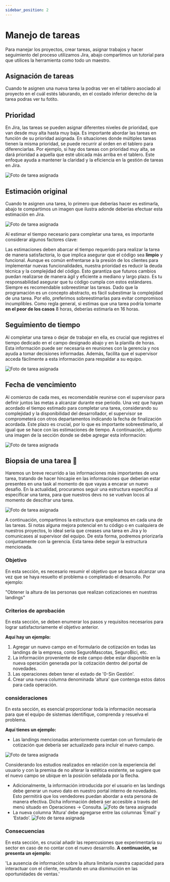 ```yaml
---
sidebar_position: 2
---
```


# Manejo de tareas

Para manejar los proyectos, crear tareas, asignar trabajos y hacer seguimiento del proceso utilizamos Jira, abajo compartimos un tutorial para que utilices la herramienta como todo un maestro.
 
## Asignación de tareas

Cuando te asignen una nueva tarea la podras ver en el tablero asociado al proyecto en el cuál estés laburando, en el costado inferior derecho de la tarea podras ver tu fotito.

## Prioridad


En Jira, las tareas se pueden asignar diferentes niveles de prioridad, que van desde muy alta hasta muy baja. Es importante abordar las tareas en función de su prioridad asignada. En situaciones donde múltiples tareas tienen la misma prioridad, se puede recurrir al orden en el tablero para diferenciarlas. Por ejemplo, si hay dos tareas con prioridad muy alta, se dará prioridad a aquella que esté ubicada más arriba en el tablero. Este enfoque ayuda a mantener la claridad y la eficiencia en la gestión de tareas en Jira.

![Foto de tarea asignada](../static/img/prioridad.png)

## Estimación original

Cuando te asignen una tarea, lo primero que deberías hacer es estimarla, abajo te compartimos un imagen que ilustra adonde deberías efectuar esta estimación en Jira.

![Foto de tarea asignada](../static/img/estimacion.png)

Al estimar el tiempo necesario para completar una tarea, es importante considerar algunos factores clave:

Las estimaciones deben abarcar el tiempo requerido para realizar la tarea de manera satisfactoria, lo que implica asegurar que el código sea **limpio** y funcional.
Aunque es común enfrentarse a la presión de los clientes para implementar nuevas funcionalidades, nuestra prioridad es reducir la deuda técnica y la complejidad del código. Esto garantiza que futuros cambios puedan realizarse de manera ágil y eficiente a mediano y largo plazo. Es tu responsabilidad asegurar que tu código cumpla con estos estándares.
Siempre es recomendable sobreestimar las tareas. Dado que la programación es un concepto abstracto, es fácil subestimar la complejidad de una tarea. Por ello, preferimos sobreestimarlas para evitar compromisos incumplibles. Como regla general, si estimas que una tarea podría tomarte **en el peor de los casos** 8 horas, deberías estimarla en 16 horas.

## Seguimiento de tiempo

Al completar una tarea o dejar de trabajar en ella, es crucial que registres el tiempo dedicado en el campo designado abajo y en la planilla de horas. Esta información puede ser necesaria en reuniones con la gerencia y nos ayuda a tomar decisiones informadas. Además, facilita que el supervisor acceda fácilmente a esta información para respaldar a su equipo.

![Foto de tarea asignada](../static/img/seguimientoTiempo.png)


## Fecha de vencimiento

Al comienzo de cada mes, es recomendable reunirse con el supervisor para definir juntos las metas a alcanzar durante ese periodo. Una vez que hayan acordado el tiempo estimado para completar una tarea, considerando su complejidad y la disponibilidad del desarrollador, el supervisor se comprometerá con otros departamentos indicando la fecha de finalización acordada. Este plazo es crucial, por lo que es importante sobreestimarlo, al igual que se hace con las estimaciones de tiempo. A continuación, adjunto una imagen de la sección donde se debe agregar esta información:

![Foto de tarea asignada](../static/img/fechaVencimiento.png)

## Biopsia de una tarea 🦴

Haremos un breve recurrido a las informaciones más importantes de una tarea, tratando de hacer hincapie en las informaciones que deberian estar presentes en una task al momento de que vayas a encarar un nuevo desafio. En la actualidad, procuramos seguir una estructura específica al especificar una tarea, para que nuestros devs no se vuelvan locos al momento de descifrar una tarea.

![Foto de tarea asignada](../static/img/meme.png)

A continuación, compartimos la estructura que empleamos en cada una de las tareas. Si notas alguna mejora potencial en tu código o en cualquiera de nuestros proyectos, lo ideal sería que creases una tarea en Jira y lo comunicases al supervisor del equipo. De esta forma, podremos priorizarla conjuntamente con la gerencia. Esta tarea debe seguir la estructura mencionada.

### Objetivo

En esta sección, es necesario resumir el objetivo que se busca alcanzar una vez que se haya
resuelto el problema o completado el desarrollo. Por ejemplo:

"Obtener la altura de las personas que realizan cotizaciones en nuestras landings"

### Criterios de aprobación

En esta sección, se deben enumerar los pasos y requisitos necesarios para lograr
satisfactoriamente el objetivo anterior. 

**Aquí hay un ejemplo:**

1. Agregar un nuevo campo en el formulario de cotización en todas las landings de la
empresa, como SeguroMascotas, SeguroBici, etc.
2. La información proveniente de este campo debe estar disponible en la nueva
operación generada por la cotización dentro del portal de novedades.
3. Las operaciones deben tener el estado de &#39;0-Sin Gestión&#39;.
4. Crear una nueva columna denominada &#39;altura&#39; que contenga estos datos para cada
operación.

### consideraciones

En esta sección, es esencial proporcionar toda la información necesaria para que el equipo de
sistemas identifique, comprenda y resuelva el problema. 

**Aquí tienes un ejemplo:**

- Las landings mencionadas anteriormente cuentan con un formulario de
cotización que debería ser actualizado para incluir el nuevo campo.

![Foto de tarea asignada](../static/img/landing.png)

Considerando los estudios realizados en relación con la experiencia del usuario y con la
premisa de no alterar la estética existente, se sugiere que el nuevo campo se ubique
en la posición señalada por la flecha.

- Adicionalmente, la información introducida por el usuario en las landings debe
generar un nuevo dato en nuestro portal interno de novedades. Esto permitirá
que los vendedores puedan abordar a esta persona de manera efectiva. Dicha
información deberá ser accesible a través del menú situado en Operaciones -&gt;
Consulta.
![Foto de tarea asignada](../static/img/novedades.png)
- La nueva columna ‘Altura’ debe agregarse entre las columnas ‘Email’ y
‘Estado’.
![Foto de tarea asignada](../static/img/datosNovedades.png)
### Consecuencias

En esta sección, es crucial añadir las repercusiones que experimentaría su sector en caso de no
contar con el nuevo desarrollo. 
**A continuación, se presenta un ejemplo:**

&#39;La ausencia de información sobre la altura limitaría nuestra capacidad para interactuar con el
cliente, resultando en una disminución en las oportunidades de ventas.&#39;